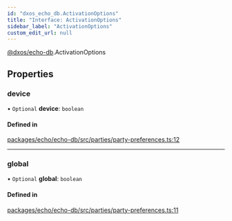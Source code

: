 ```yaml
---
id: "dxos_echo_db.ActivationOptions"
title: "Interface: ActivationOptions"
sidebar_label: "ActivationOptions"
custom_edit_url: null
---
```


[@dxos/echo-db](../modules/dxos_echo_db.md).ActivationOptions

## Properties

### device

• `Optional` **device**: `boolean`

#### Defined in

[packages/echo/echo-db/src/parties/party-preferences.ts:12](https://github.com/dxos/protocols/blob/6f4c34af3/packages/echo/echo-db/src/parties/party-preferences.ts#L12)

___

### global

• `Optional` **global**: `boolean`

#### Defined in

[packages/echo/echo-db/src/parties/party-preferences.ts:11](https://github.com/dxos/protocols/blob/6f4c34af3/packages/echo/echo-db/src/parties/party-preferences.ts#L11)
